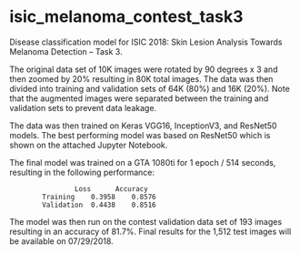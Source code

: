# isic_melanoma_contest_task3

Disease classification model for ISIC 2018: Skin Lesion Analysis Towards Melanoma Detection – Task 3.

The original data set of 10K images were rotated by 90 degrees x 3 and then zoomed by 20% resulting in 80K total images. The data was then divided into training and validation sets of 64K (80%) and 16K (20%). Note that the augmented images were separated between the training and validation sets to prevent data leakage.

The data was then trained on Keras VGG16, InceptionV3, and ResNet50 models. The best performing model was based on ResNet50 which is shown on the attached Jupyter Notebook.

The final model was trained on a GTA 1080ti for 1 epoch / 514 seconds, resulting in the following performance:

					Loss	  Accuracy
			Training	0.3958	  0.8576
			Validation	0.4438	  0.8516

The model was then run on the contest validation data set of 193 images resulting in an accuracy of 81.7%. Final results for the 1,512 test images will be available on 07/29/2018.
